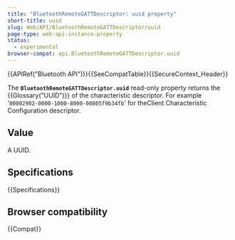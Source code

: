 ```yaml
---
title: "BluetoothRemoteGATTDescriptor: uuid property"
short-title: uuid
slug: Web/API/BluetoothRemoteGATTDescriptor/uuid
page-type: web-api-instance-property
status:
  - experimental
browser-compat: api.BluetoothRemoteGATTDescriptor.uuid
---
```


{{APIRef("Bluetooth API")}}{{SeeCompatTable}}{{SecureContext_Header}}

The **`BluetoothRemoteGATTDescriptor.uuid`** read-only property returns the {{Glossary("UUID")}} of the characteristic descriptor.
For example '`00002902-0000-1000-8000-00805f9b34fb`' for theClient Characteristic Configuration descriptor.

## Value

A UUID.

## Specifications

{{Specifications}}

## Browser compatibility

{{Compat}}
